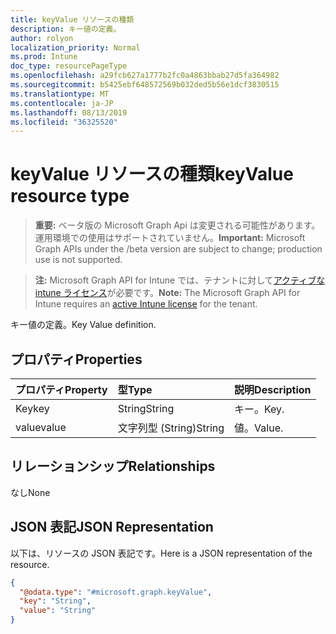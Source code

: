 ```yaml
---
title: keyValue リソースの種類
description: キー値の定義。
author: rolyon
localization_priority: Normal
ms.prod: Intune
doc_type: resourcePageType
ms.openlocfilehash: a29fcb627a1777b2fc0a4863bbab27d5fa364982
ms.sourcegitcommit: b5425ebf648572569b032ded5b56e1dcf3830515
ms.translationtype: MT
ms.contentlocale: ja-JP
ms.lasthandoff: 08/13/2019
ms.locfileid: "36325520"
---
```

# <a name="keyvalue-resource-type"></a><span data-ttu-id="fef71-103">keyValue リソースの種類</span><span class="sxs-lookup"><span data-stu-id="fef71-103">keyValue resource type</span></span>

> <span data-ttu-id="fef71-104">**重要:** ベータ版の Microsoft Graph Api は変更される可能性があります。運用環境での使用はサポートされていません。</span><span class="sxs-lookup"><span data-stu-id="fef71-104">**Important:** Microsoft Graph APIs under the /beta version are subject to change; production use is not supported.</span></span>

> <span data-ttu-id="fef71-105">**注:** Microsoft Graph API for Intune では、テナントに対して[アクティブな intune ライセンス](https://go.microsoft.com/fwlink/?linkid=839381)が必要です。</span><span class="sxs-lookup"><span data-stu-id="fef71-105">**Note:** The Microsoft Graph API for Intune requires an [active Intune license](https://go.microsoft.com/fwlink/?linkid=839381) for the tenant.</span></span>

<span data-ttu-id="fef71-106">キー値の定義。</span><span class="sxs-lookup"><span data-stu-id="fef71-106">Key Value definition.</span></span>

## <a name="properties"></a><span data-ttu-id="fef71-107">プロパティ</span><span class="sxs-lookup"><span data-stu-id="fef71-107">Properties</span></span>
|<span data-ttu-id="fef71-108">プロパティ</span><span class="sxs-lookup"><span data-stu-id="fef71-108">Property</span></span>|<span data-ttu-id="fef71-109">型</span><span class="sxs-lookup"><span data-stu-id="fef71-109">Type</span></span>|<span data-ttu-id="fef71-110">説明</span><span class="sxs-lookup"><span data-stu-id="fef71-110">Description</span></span>|
|:---|:---|:---|
|<span data-ttu-id="fef71-111">Key</span><span class="sxs-lookup"><span data-stu-id="fef71-111">key</span></span>|<span data-ttu-id="fef71-112">String</span><span class="sxs-lookup"><span data-stu-id="fef71-112">String</span></span>|<span data-ttu-id="fef71-113">キー。</span><span class="sxs-lookup"><span data-stu-id="fef71-113">Key.</span></span>|
|<span data-ttu-id="fef71-114">value</span><span class="sxs-lookup"><span data-stu-id="fef71-114">value</span></span>|<span data-ttu-id="fef71-115">文字列型 (String)</span><span class="sxs-lookup"><span data-stu-id="fef71-115">String</span></span>|<span data-ttu-id="fef71-116">値。</span><span class="sxs-lookup"><span data-stu-id="fef71-116">Value.</span></span>|

## <a name="relationships"></a><span data-ttu-id="fef71-117">リレーションシップ</span><span class="sxs-lookup"><span data-stu-id="fef71-117">Relationships</span></span>
<span data-ttu-id="fef71-118">なし</span><span class="sxs-lookup"><span data-stu-id="fef71-118">None</span></span>

## <a name="json-representation"></a><span data-ttu-id="fef71-119">JSON 表記</span><span class="sxs-lookup"><span data-stu-id="fef71-119">JSON Representation</span></span>
<span data-ttu-id="fef71-120">以下は、リソースの JSON 表記です。</span><span class="sxs-lookup"><span data-stu-id="fef71-120">Here is a JSON representation of the resource.</span></span>
<!-- {
  "blockType": "resource",
  "@odata.type": "microsoft.graph.keyValue"
}
-->
``` json
{
  "@odata.type": "#microsoft.graph.keyValue",
  "key": "String",
  "value": "String"
}
```



